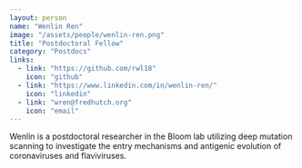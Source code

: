 ```yaml
---
layout: person
name: "Wenlin Ren"
image: "/assets/people/wenlin-ren.png"
title: "Postdoctoral Fellow"
category: "Postdocs"
links:
  - link: "https://github.com/rwl18"
    icon: "github"
  - link: "https://www.linkedin.com/in/wenlin-ren/"
    icon: "linkedin"
  - link: "wren@fredhutch.org"
    icon: "email"
---
```


Wenlin is a postdoctoral researcher in the Bloom lab utilizing deep mutation scanning to investigate the entry mechanisms and antigenic evolution of coronaviruses and flaviviruses. 
